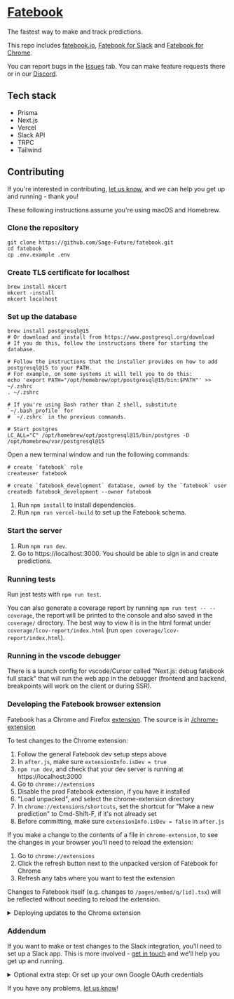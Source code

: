 # [Fatebook](https://fatebook.io)

The fastest way to make and track predictions.

This repo includes [fatebook.io](https://fatebook.io), [Fatebook for Slack](fatebook.io/for-slack) and [Fatebook for Chrome](https://fatebook.io/extension).

You can report bugs in the [Issues](https://github.com/Sage-Future/fatebook/issues) tab. You can make feature requests there or in our [Discord](https://discord.gg/mt9YVB8VDE).

## Tech stack

- Prisma
- Next.js
- Vercel
- Slack API
- TRPC
- Tailwind

## Contributing

If you're interested in contributing, [let us know](https://github.com/Sage-Future/fatebook/issues), and we can help you get up and running - thank you!

These following instructions assume you're using macOS and Homebrew.

### Clone the repository

```shell
git clone https://github.com/Sage-Future/fatebook.git
cd fatebook
cp .env.example .env
```

### Create TLS certificate for localhost

```shell
brew install mkcert
mkcert -install
mkcert localhost
```

### Set up the database

```shell
brew install postgresql@15
# Or download and install from https://www.postgresql.org/download
# If you do this, follow the instructions there for starting the database.

# Follow the instructions that the installer provides on how to add postgresql@15 to your PATH.
# For example, on some systems it will tell you to do this:
echo 'export PATH="/opt/homebrew/opt/postgresql@15/bin:$PATH"' >> ~/.zshrc
. ~/.zshrc

# If you're using Bash rather than Z shell, substitute `~/.bash_profile` for
# `~/.zshrc` in the previous commands.

# Start postgres
LC_ALL="C" /opt/homebrew/opt/postgresql@15/bin/postgres -D /opt/homebrew/var/postgresql@15
```

Open a new terminal window and run the following commands:

```shell
# create `fatebook` role
createuser fatebook

# create `fatebook_development` database, owned by the `fatebook` user
createdb fatebook_development --owner fatebook
```

1. Run `npm install` to install dependencies.
2. Run `npm run vercel-build` to set up the Fatebook schema.

### Start the server

1. Run `npm run dev`.
2. Go to https://localhost:3000. You should be able to sign in and create predictions.

### Running tests

Run jest tests with `npm run test`.

You can also generate a coverage report by running `npm run test -- --coverage`, the report will be printed to the console and also saved in the `coverage/` directory. The best way to view it is in the html format under `coverage/lcov-report/index.html` (run `open coverage/lcov-report/index.html`).

### Running in the vscode debugger

There is a launch config for vscode/Cursor called "Next.js: debug fatebook full stack" that will run the web app in the debugger (frontend and backend, breakpoints will work on the client or during SSR).

### Developing the Fatebook browser extension

Fatebook has a Chrome and Firefox [extension](https://fatebook.io/extension). The source is in [/chrome-extension](https://github.com/Sage-Future/fatebook/tree/main/chrome-extension)

To test changes to the Chrome extension:

1. Follow the general Fatebook dev setup steps above
2. In `after.js`, make sure `extensionInfo.isDev = true`
3. `npm run dev`, and check that your dev server is running at https://localhost:3000
4. Go to `chrome://extensions`
5. Disable the prod Fatebook extension, if you have it installed
6. "Load unpacked", and select the chrome-extension directory
7. In `chrome://extensions/shortcuts`, set the shortcut for "Make a new prediction" to Cmd-Shift-F, if it's not already set
8. Before committing, make sure `extensionInfo.isDev = false` in `after.js`

If you make a change to the contents of a file in `chrome-extension`, to see the changes in your browser you'll need to reload the extension:

1. Go to `chrome://extensions`
2. Click the refresh button next to the unpacked version of Fatebook for Chrome
3. Refresh any tabs where you want to test the extension

Changes to Fatebook itself (e.g. changes to `/pages/embed/q/[id].tsx`) will be reflected without needing to reload the extension.

<details>
  <summary>Deploying updates to the Chrome extension</summary>

Contributors - a maintainer will test and deploy your changes.

Instructions for maintainers:

1. Test changes locally in Chrome and Firefox
2. Set `extensionInfo.isDev = false` in `after.js`
3. Deploy any changes to fatebook.io, and test your local unpacked extension with the prod environment
4. Increment the `version` field in `manifest.json`
5. Run `npm run zip`
6. Upload the Chrome extension to the webstore and the Firefox version to Mozilla addons. Approval normally takes <24 hours

</details>

### Addendum

If you want to make or test changes to the Slack integration, you'll need to set up a Slack app. This is more involved - [get in touch](https://github.com/Sage-Future/fatebook/issues) and we'll help you get up and running.

<details>
  <summary>Optional extra step: Or set up your own Google OAuth credentials</summary>

Your `.env.example` is prefilled with the shared Fatebook developer Google OAuth credentials. If you'd like to create your own (e.g., to change the configuration), follow these steps:

1. Go to https://console.cloud.google.com/apis/credentials.
2. Click <kbd>Configure a project</kbd>. (Or, if you've previously made a project, click <kbd>Your project</kbd> -> <kbd>New project</kbd> -> Select your new project)
3. Click <kbd>CREATE CREDENTIALS</kbd>.
4. Select `OAuth client ID`.
5. You may need to follow the instructions in "Create consent screen" - select all non-sensitive scopes. Then try 3-4 again.
6. For `Application type` select `Web application`.
7. Under `Name` type something like `Fatebook development`.
8. Under `Authorized redirect URIs`, click <kbd>ADD URI</kbd> and under `URIs 1` type `https://localhost:3000/api/auth/callback/google`.
9. Open the `.env` file in the root of the `fatebook` repository. Copy and paste the `Client ID` value after `GOOGLE_CLIENT_ID=` in `fatebook/.env`, and do the same for `Client secret` and `GOOGLE_CLIENT_SECRET=`.
</details>

If you have any problems, [let us know](https://github.com/Sage-Future/fatebook/issues)!
